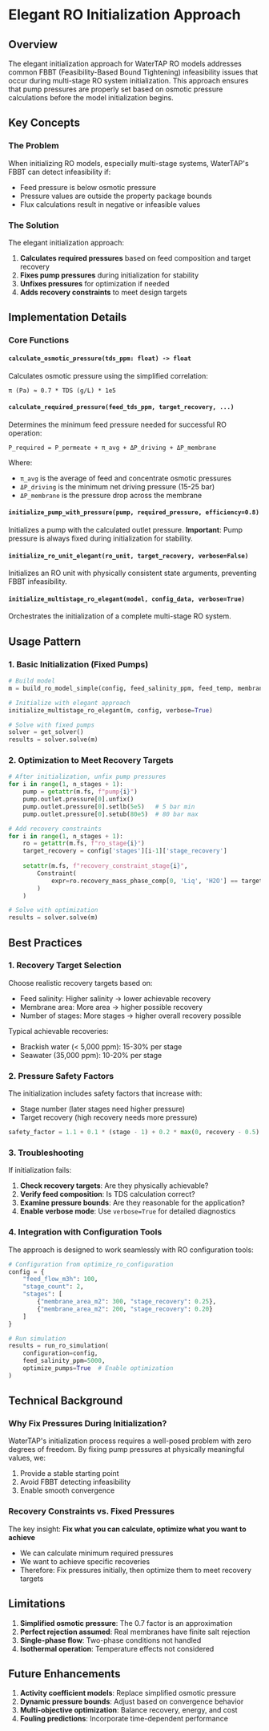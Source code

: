 # Elegant RO Initialization Approach

## Overview

The elegant initialization approach for WaterTAP RO models addresses common FBBT (Feasibility-Based Bound Tightening) infeasibility issues that occur during multi-stage RO system initialization. This approach ensures that pump pressures are properly set based on osmotic pressure calculations before the model initialization begins.

## Key Concepts

### The Problem

When initializing RO models, especially multi-stage systems, WaterTAP's FBBT can detect infeasibility if:
- Feed pressure is below osmotic pressure
- Pressure values are outside the property package bounds
- Flux calculations result in negative or infeasible values

### The Solution

The elegant initialization approach:
1. **Calculates required pressures** based on feed composition and target recovery
2. **Fixes pump pressures** during initialization for stability
3. **Unfixes pressures** for optimization if needed
4. **Adds recovery constraints** to meet design targets

## Implementation Details

### Core Functions

#### `calculate_osmotic_pressure(tds_ppm: float) -> float`
Calculates osmotic pressure using the simplified correlation:
```
π (Pa) ≈ 0.7 * TDS (g/L) * 1e5
```

#### `calculate_required_pressure(feed_tds_ppm, target_recovery, ...)`
Determines the minimum feed pressure needed for successful RO operation:
```
P_required = P_permeate + π_avg + ΔP_driving + ΔP_membrane
```

Where:
- `π_avg` is the average of feed and concentrate osmotic pressures
- `ΔP_driving` is the minimum net driving pressure (15-25 bar)
- `ΔP_membrane` is the pressure drop across the membrane

#### `initialize_pump_with_pressure(pump, required_pressure, efficiency=0.8)`
Initializes a pump with the calculated outlet pressure. **Important**: Pump pressure is always fixed during initialization for stability.

#### `initialize_ro_unit_elegant(ro_unit, target_recovery, verbose=False)`
Initializes an RO unit with physically consistent state arguments, preventing FBBT infeasibility.

#### `initialize_multistage_ro_elegant(model, config_data, verbose=True)`
Orchestrates the initialization of a complete multi-stage RO system.

## Usage Pattern

### 1. Basic Initialization (Fixed Pumps)

```python
# Build model
m = build_ro_model_simple(config, feed_salinity_ppm, feed_temp, membrane_type)

# Initialize with elegant approach
initialize_multistage_ro_elegant(m, config, verbose=True)

# Solve with fixed pumps
solver = get_solver()
results = solver.solve(m)
```

### 2. Optimization to Meet Recovery Targets

```python
# After initialization, unfix pump pressures
for i in range(1, n_stages + 1):
    pump = getattr(m.fs, f"pump{i}")
    pump.outlet.pressure[0].unfix()
    pump.outlet.pressure[0].setlb(5e5)   # 5 bar min
    pump.outlet.pressure[0].setub(80e5)  # 80 bar max

# Add recovery constraints
for i in range(1, n_stages + 1):
    ro = getattr(m.fs, f"ro_stage{i}")
    target_recovery = config['stages'][i-1]['stage_recovery']
    
    setattr(m.fs, f"recovery_constraint_stage{i}",
        Constraint(
            expr=ro.recovery_mass_phase_comp[0, 'Liq', 'H2O'] == target_recovery
        )
    )

# Solve with optimization
results = solver.solve(m)
```

## Best Practices

### 1. Recovery Target Selection

Choose realistic recovery targets based on:
- Feed salinity: Higher salinity → lower achievable recovery
- Membrane area: More area → higher possible recovery
- Number of stages: More stages → higher overall recovery possible

Typical achievable recoveries:
- Brackish water (< 5,000 ppm): 15-30% per stage
- Seawater (35,000 ppm): 10-20% per stage

### 2. Pressure Safety Factors

The initialization includes safety factors that increase with:
- Stage number (later stages need higher pressure)
- Target recovery (high recovery needs more pressure)

```python
safety_factor = 1.1 + 0.1 * (stage - 1) + 0.2 * max(0, recovery - 0.5)
```

### 3. Troubleshooting

If initialization fails:
1. **Check recovery targets**: Are they physically achievable?
2. **Verify feed composition**: Is TDS calculation correct?
3. **Examine pressure bounds**: Are they reasonable for the application?
4. **Enable verbose mode**: Use `verbose=True` for detailed diagnostics

### 4. Integration with Configuration Tools

The approach is designed to work seamlessly with RO configuration tools:

```python
# Configuration from optimize_ro_configuration
config = {
    "feed_flow_m3h": 100,
    "stage_count": 2,
    "stages": [
        {"membrane_area_m2": 300, "stage_recovery": 0.25},
        {"membrane_area_m2": 200, "stage_recovery": 0.20}
    ]
}

# Run simulation
results = run_ro_simulation(
    configuration=config,
    feed_salinity_ppm=5000,
    optimize_pumps=True  # Enable optimization
)
```

## Technical Background

### Why Fix Pressures During Initialization?

WaterTAP's initialization process requires a well-posed problem with zero degrees of freedom. By fixing pump pressures at physically meaningful values, we:
1. Provide a stable starting point
2. Avoid FBBT detecting infeasibility
3. Enable smooth convergence

### Recovery Constraints vs. Fixed Pressures

The key insight: **Fix what you can calculate, optimize what you want to achieve**
- We can calculate minimum required pressures
- We want to achieve specific recoveries
- Therefore: Fix pressures initially, then optimize them to meet recovery targets

## Limitations

1. **Simplified osmotic pressure**: The 0.7 factor is an approximation
2. **Perfect rejection assumed**: Real membranes have finite salt rejection
3. **Single-phase flow**: Two-phase conditions not handled
4. **Isothermal operation**: Temperature effects not considered

## Future Enhancements

1. **Activity coefficient models**: Replace simplified osmotic pressure
2. **Dynamic pressure bounds**: Adjust based on convergence behavior
3. **Multi-objective optimization**: Balance recovery, energy, and cost
4. **Fouling predictions**: Incorporate time-dependent performance